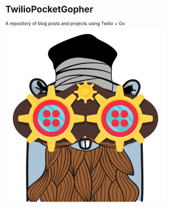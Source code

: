 # TwilioPocketGopher

A repository of blog posts and projects using Twilio + Go

![Image of logo](https://github.com/cskonopka/TwilioPocketGopher/blob/master/logo.png)
